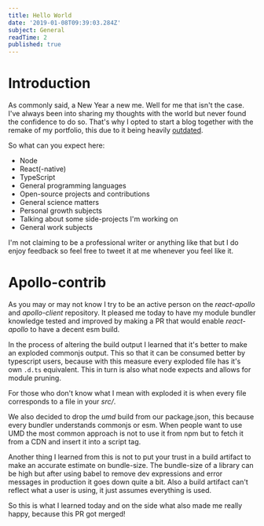 ```yaml
---
title: Hello World
date: '2019-01-08T09:39:03.284Z'
subject: General
readTime: 2
published: true
---
```


# Introduction

As commonly said, a New Year a new me. Well for me that isn't the case. I've always
been into sharing my thoughts with the world but never found the confidence to do so.
That's why I opted to start a blog together with the remake of my portfolio, this due
to it being heavily [outdated](https://jovidecroock.github.io).

So what can you expect here:

- Node
- React(-native)
- TypeScript
- General programming languages
- Open-source projects and contributions
- General science matters
- Personal growth subjects
- Talking about some side-projects I'm working on
- General work subjects

I'm not claiming to be a professional writer or anything like that but I do enjoy
feedback so feel free to tweet it at me whenever you feel like it.

# Apollo-contrib

As you may or may not know I try to be an active person on the _react-apollo_ and
_apollo-client_ repository. It pleased me today to have my module bundler knowledge
tested and improved by making a PR that would enable _react-apollo_ to have a decent
esm build.

In the process of altering the build output I learned that it's better to make an
exploded commonjs output. This so that it can be consumed better by typescript users,
because with this measure every exploded file has it's own `.d.ts` equivalent.
This in turn is also what node expects and allows for module pruning.

For those who don't know what I mean with exploded it is when every file corresponds
to a file in your _src/_.

We also decided to drop the _umd_ build from our package.json, this because every
bundler understands commonjs or esm. When people want to use UMD the most common
approach is not to use it from npm but to fetch it from a CDN and insert it into a
script tag.

Another thing I learned from this is not to put your trust in a build artifact to
make an accurate estimate on bundle-size.
The bundle-size of a library can be high but after using babel to remove dev
expressions and error messages in production it goes down quite a bit.
Also a build artifact can't reflect what a user is using, it just assumes everything
is used.

So this is what I learned today and on the side what also made me really happy,
because this PR got merged!
